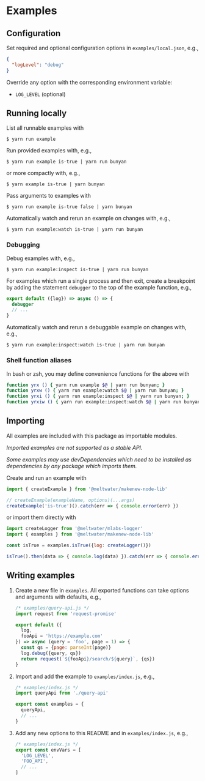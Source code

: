 # Examples

## Configuration

Set required and optional configuration options in `examples/local.json`, e.g.,

```json
{
  "logLevel": "debug"
}
```

Override any option with the corresponding environment variable:

  - `LOG_LEVEL` (optional)

## Running locally

List all runnable examples with

```
$ yarn run example
```

Run provided examples with, e.g.,

```
$ yarn run example is-true | yarn run bunyan
```

or more compactly with, e.g.,

```
$ yarn example is-true | yarn bunyan
```

Pass arguments to examples with

```
$ yarn run example is-true false | yarn bunyan
```

Automatically watch and rerun an example on changes with, e.g.,

```
$ yarn run example:watch is-true | yarn run bunyan
```

### Debugging

Debug examples with, e.g.,

```
$ yarn run example:inspect is-true | yarn run bunyan
```

For examples which run a single process and then exit,
create a breakpoint by adding the statement `debugger`
to the top of the example function, e.g.,

```js
export default ({log}) => async () => {
  debugger
  // ...
}
```

Automatically watch and rerun a debuggable example on changes with, e.g.,

```
$ yarn run example:inspect:watch is-true | yarn run bunyan
```

### Shell function aliases

In bash or zsh, you may define convenience functions for the above with

```bash
function yrx () { yarn run example $@ | yarn run bunyan; }
function yrxw () { yarn run example:watch $@ | yarn run bunyan; }
function yrxi () { yarn run example:inspect $@ | yarn run bunyan; }
function yrxiw () { yarn run example:inspect:watch $@ | yarn run bunyan; }
```

## Importing

All examples are included with this package as importable modules.

_Imported examples are not supported as a stable API._

_Some examples may use devDependencies
which need to be installed as dependencies
by any package which imports them._

Create and run an example with

```js
import { createExample } from '@meltwater/makenew-node-lib'

// createExample(exampleName, options)(...args)
createExample('is-true')().catch(err => { console.error(err) })
```

or import them directly with

```js
import createLogger from '@meltwater/mlabs-logger'
import { examples } from '@meltwater/makenew-node-lib'

const isTrue = examples.isTrue({log: createLogger()})

isTrue().then(data => { console.log(data) }).catch(err => { console.error(err) })
```

## Writing examples

1. Create a new file in `examples`.
   All exported functions can take options and arguments with defaults, e.g.,

   ```js
   /* examples/query-api.js */
   import request from 'request-promise'

   export default ({
     log,
     fooApi = 'https://example.com'
   }) => async (query = 'foo', page = 1) => {
     const qs = {page: parseInt(page)}
     log.debug({query, qs})
     return request(`${fooApi}/search/${query}`, {qs})
   }
   ```

2. Import and add the example to `examples/index.js`, e.g.,

   ```js
   /* examples/index.js */
   import queryApi from './query-api'

   export const examples = {
     queryApi,
     // ...
   }
   ```

3. Add any new options to this README and in `examples/index.js`, e.g.,

   ```js
   /* examples/index.js */
   export const envVars = [
     'LOG_LEVEL',
     'FOO_API',
     // ...
   ]
   ```
